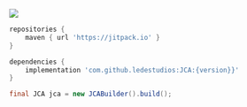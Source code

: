 [![](https://jitpack.io/v/ledestudios/JCA.svg)](https://jitpack.io/#ledestudios/JCA)
```groovy
repositories {
    maven { url 'https://jitpack.io' }
}

dependencies {
    implementation 'com.github.ledestudios:JCA:{version}}'
}
```

```java
final JCA jca = new JCABuilder().build();
```